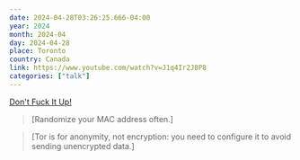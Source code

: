```yaml
---
date: 2024-04-28T03:26:25.666-04:00
year: 2024
month: 2024-04
day: 2024-04-28
place: Toronto
country: Canada
link: https://www.youtube.com/watch?v=J1q4Ir2J8P8
categories: ["talk"]
---
```

[Don't Fuck It Up!](https://www.youtube.com/watch?v=J1q4Ir2J8P8)

> [Randomize your MAC address often.]

> [Tor is for anonymity, not encryption: you need to configure it to avoid sending unencrypted data.]
